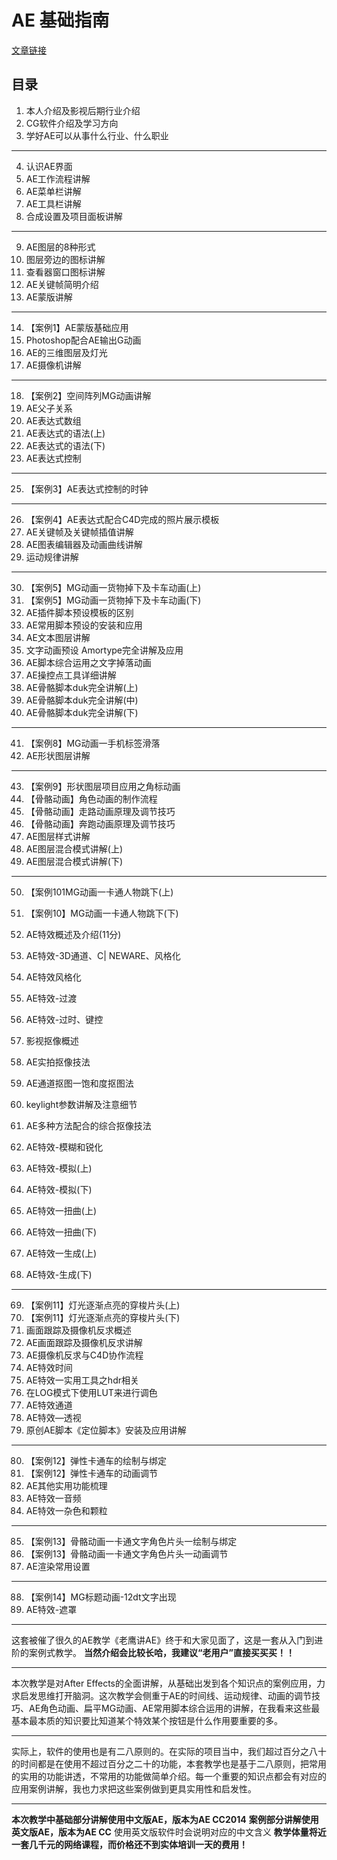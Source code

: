 # AE 基础指南
[文章链接](http://mkdjojo.github.io/Doc-Ae-Lv1)

## 目录

1. 本人介绍及影视后期行业介绍
2. CG软件介绍及学习方向
3. 学好AE可以从事什么行业、什么职业
***
4. 认识AE界面
5. AE工作流程讲解
6. AE菜单栏讲解
7. AE工具栏讲解
8. 合成设置及项目面板讲解
***
9. AE图层的8种形式
10. 图层旁边的图标讲解
11. 查看器窗口图标讲解
12. AE关键帧简明介绍
13. AE蒙版讲解
***
14. 【案例1】AE蒙版基础应用
15. Photoshop配合AE输出G动画
16. AE的三维图层及灯光
17. AE摄像机讲解
***
18. 【案例2】空间阵列MG动画讲解
19. AE父子关系
21. AE表达式数组
22. AE表达式的语法(上)
23. AE表达式的语法(下)
24. AE表达式控制
***
25. 【案例3】AE表达式控制的时钟
***
26. 【案例4】AE表达式配合C4D完成的照片展示模板
27. AE关键帧及关键帧插值讲解
28. AE图表编辑器及动画曲线讲解
29. 运动规律讲解
***
30. 【案例5】MG动画一货物掉下及卡车动画(上)
31. 【案例5】MG动画一货物掉下及卡车动画(下)
32. AE插件脚本预设模板的区别
33. AE常用脚本预设的安装和应用
34. AE文本图层讲解
35. 文字动画预设 Amortype完全讲解及应用
36. AE脚本综合运用之文字掉落动画
37. AE操控点工具详细讲解
38. AE骨骼脚本duk完全讲解(上)
39. AE骨骼脚本duk完全讲解(中)
40. AE骨骼脚本duk完全讲解(下)
***
41. 【案例8】MG动画一手机标签滑落
42. AE形状图层讲解
***
43. 【案例9】形状图层项目应用之角标动画
44. 【骨骼动画】角色动画的制作流程
45. 【骨骼动画】走路动画原理及调节技巧
46. 【骨骼动画】奔跑动画原理及调节技巧
47. AE图层样式讲解
48. AE图层混合模式讲解(上)
49. AE图层混合模式讲解(下)
***
50. 【案例101MG动画一卡通人物跳下(上)
51. 【案例10】MG动画一卡通人物跳下(下)
52. AE特效概述及介绍(11分)
53. AE特效-3D通道、C| NEWARE、风格化
54. AE特效风格化
55. AE特效-过渡
56. AE特效-过时、键控
57. 影视抠像概述
58. AE实拍抠像技法
59. AE通道抠图一饱和度抠图法
60. keylight参数讲解及注意细节
61. AE多种方法配合的综合抠像技法
62. AE特效-模糊和锐化
63. AE特效-模拟(上)
64. AE特效-模拟(下)
65. AE特效一扭曲(上)
66. AE特效一扭曲(下)

67. AE特效一生成(上)
68. AE特效-生成(下)
***
69. 【案例11】灯光逐渐点亮的穿梭片头(上)
70. 【案例11】灯光逐渐点亮的穿梭片头(下)
71. 画面跟踪及摄像机反求概述
72. AE画面跟踪及摄像机反求讲解
73. AE摄像机反求与C4D协作流程
74. AE特效时间
75. AE特效一实用工具之hdr相关
76. 在LOG模式下使用LUT来进行调色
77. AE特效通道
78. AE特效—透视
79. 原创AE脚本《定位脚本》安装及应用讲解
***
80. 【案例12】弹性卡通车的绘制与绑定
81. 【案例12】弹性卡通车的动画调节
82. AE其他实用功能梳理
83. AE特效一音频
84. AE特效一杂色和颗粒
***
85. 【案例13】骨骼动画一卡通文字角色片头一绘制与绑定
86. 【案例13】骨骼动画一卡通文字角色片头一动画调节
87. AE渲染常用设置
***
88. 【案例14】MG标题动画-12dt文字出现
89. AE特效-遮罩

*** 
这套被催了很久的AE教学《老鹰讲AE》终于和大家见面了，这是一套从入门到进阶的案例式教学。
**当然介绍会比较长哈，我建议“老用户”直接买买买！！**

*** 
本次教学是对After Effects的全面讲解，从基础出发到各个知识点的案例应用，力求启发思维打开脑洞。这次教学会侧重于AE的时间线、运动规律、动画的调节技巧、AE角色动画、扁平MG动画、AE常用脚本综合运用的讲解，在我看来这些最基本最本质的知识要比知道某个特效某个按钮是什么作用要重要的多。

*** 
实际上，软件的使用也是有二八原则的。在实际的项目当中，我们超过百分之八十的时间都是在使用不超过百分之二十的功能，本套教学也是基于二八原则，把常用的实用的功能讲透，不常用的功能做简单介绍。每一个重要的知识点都会有对应的应用案例讲解，我也力求把这些案例做到更具实用性和启发性。

*** 
**本次教学中基础部分讲解使用中文版AE，版本为AE CC2014**
**案例部分讲解使用英文版AE，版本为AE CC**
使用英文版软件时会说明对应的中文含义
**教学体量将近一套几千元的网络课程，而价格还不到实体培训一天的费用！**

